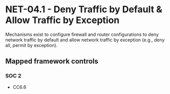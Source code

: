 # NET-04.1 - Deny Traffic by Default & Allow Traffic by Exception
Mechanisms exist to configure firewall and router configurations to deny network traffic by default and allow network traffic by exception (e.g., deny all, permit by exception). 
## Mapped framework controls
### SOC 2
- CC6.6